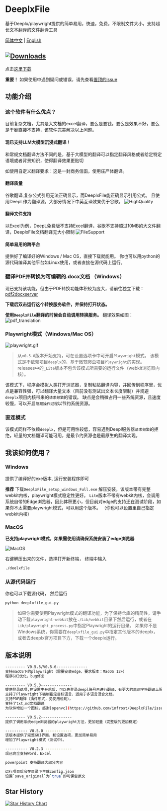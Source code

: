 # DeeplxFile
基于Deeplx/playwright提供的简单易用，快速，免费，不限制文件大小，支持超长文本翻译的文件翻译工具

[简体中文](https://github.com/infrost/DeeplxFile)
|
[English](/README_translated.md)

[![Downloads](https://img.shields.io/github/downloads/infrost/deeplxfile/total.svg)](https://github.com/infrost/DeeplxFile/releases)
------------------
点击[这里下载](https://github.com/infrost/DeeplxFile/releases)

**重要！** 如果使用中遇到疑问或错误，请先查看[置顶的issue](https://github.com/infrost/DeeplxFile/issues)

## 功能介绍
### 这个软件有什么优点？
目前复杂文档，尤其是大文档的excel翻译，要么是要钱，要么是效果不好，要么是干脆直接不支持，该软件完美解决以上问题。

#### 现已支持LLM大模型沉浸式翻译！
和常规文档翻译方法不同的是，基于大模型的翻译可以指定翻译风格或者给定特定语境或者背景知识，使得翻译效果更贴切

如使用自定义翻译要求：这是一封商务信函，使用庄严体翻译。

#### 翻译质量
谷歌翻译,复杂公式引用无法正确显示，而DeeplxFile能正确显示引用公式。
且使用DeepL作为翻译源，大部分情况下中英互译效果优于谷歌。
![HighQuality](/images/deeplxfile_quality.png)

#### 翻译文件支持
以Excel为例，DeepL免费版不支持Excel翻译，谷歌不支持超过10MB的大文件翻译，DeeplxFile文档翻译无大小限制
![FileSupport](/images/deeplx_file_support.png)

#### 简单易用的跨平台
提供好了编译好的Windows / Mac OS，直接下载就能用。
你也可以用python的源代码编译其他平台如Linux使用，或者直接在源代码上运行。

### 翻译PDF并转换为可编辑的.docx文档 （Windows）
现已支持该功能，但由于PDF转换功能体积较为庞大，请前往独立下载：
[pdf2docxserver](https://github.com/infrost/pdf2docxserver/releases/)

**下载后双击运行这个转换服务软件，并保持打开状态。**

**使用`DeeplxFile`翻译的时候会自动调用转换服务。**
翻译效果如图：
![pdf_translation](/images/pdf_translate.png)

### Playwright模式（Windows/Mac OS）
![playwright.gif](/images/playwright.gif)
> 从`v0.5.0`版本开始支持，可在设置选项卡中可开启`Playwright`模式。
> 该模式是不依赖项目`deeplx`的，基于微软爬虫项目`Playwright`的实现。
> releases中的`_Lite`版本不包含该模式所需要的运行文件（webkit浏览器内核）。

该模式下，程序会模拟人类打开浏览器，复制粘贴翻译内容，并回传到程序里，优点是兼容性强，可以翻译大量文本（目前没有测试出文本长度限制）并规避`deeplx`项目内核带来的`请求频繁`的错误。
缺点是会稍微占用一些系统资源，且速度较慢，可以开启`隐藏操作过程`以节约系统资源。

### 直连模式
该模式同样不依赖`deeplx`，但是可用性较低，容易遇到Deepl服务器`请求频繁`的拒绝，轻量的文档翻译可能可用，是最节约资源也是最原生的翻译实现。

## 我该如何使用？
### Windows
提供了编译好的exe版本, 运行安装程序即可

**推荐** 下载`DeeplxFile_setup_windows_Full.exe` 解压安装，该版本带有完整webkit内核，playwright模式稳定性更好。
`Lite`版本不带有webkit内核，会调用系统自带的Edge浏览器，因此体积更小，但目前对edge的支持还在测试阶段，如果你不太需要playwright模式，可以用这个版本。
（你也可以设置里自己指定webkit内核）

### MacOS

**已支持playwright模式，如果需使用请确保系统安装了edge浏览器**

![MacOS](/images/MacOS.png)

右键解压出来的文件，选择打开新终端，
终端中输入
```bash
./deelxfile
```

### 从源代码运行
你也可以下载源代码，
然后运行
```bash
python deeplxfile_gui.py
```
> 如果你需要使用Playwright模式的翻译功能，为了保持仓库的精简性，请手动下载`playwright-webkit`放在`./Lib/webkit`目录下然后运行，或者在`Lib/playwright_process.py`中指定Playwright的运行目录。
> 如果你不是Windows系统，你需要在`deeplxfile_gui.py`中指定其他版本的deeplx，或者去deeplx官方项目下方，下载一个deeplx运行。


## 版本说明

```bash
--------- V0.5.5/V0.5.6--------------
支持macOS下的playwright（需要安装edge，要求版本：MacOS 12+）
程序GUI优化，bug修复

--------- V0.5.3--------------
提供登录选项,在设置中开启后，可以先登录deepl账号再进行翻译，有更大的单词字符翻译上限。
支持了Playwright下强制指定目标语言，适用于多语言混合文档。
支持PDF翻译（插件形式，见使用说明），
支持了txt,md文档翻译
为软件增加一个图标，感谢[openvc](https://github.com/infrost/DeeplxFile/issues/3)

--------- V0.5.2--------------
提供了调用系统edge浏览器的playwright方法，更加轻量（完整版的更加稳定）

---------- V0.5.0 ------------
该版本提供了完整GUI界面，和设置选项，更加简单易用
增加了Playwright模式（测试中）。

---------- V0.2.3 ------------
现已完全支持Word，Excel

powerpoint 支持翻译大部分内容

运行项目后会在目录下生成config.json
设置`save_original`为`true`即可保留原文
```
## Star History

[![Star History Chart](https://api.star-history.com/svg?repos=infrost/deeplxfile&type=Date)](https://star-history.com/#infrost/deeplxfile&Date)
